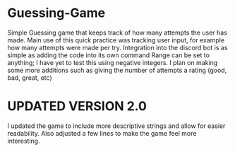 # Guessing-Game
Simple Guessing game that keeps track of how many attempts the user has made.
Main use of this quick practice was tracking user input, for example how many attempts were made per try. 
Integration into the discord bot is as simple as adding the code into its own command 
Range can be set to anything; I have yet to test this using negative integers.
I plan on making some more additions such as giving the number of attempts a rating (good, bad, great, etc)

# UPDATED VERSION 2.0
I updated the game to include more descriptive strings and allow for easier readability. Also adjusted a few lines to make the game feel more interesting.
